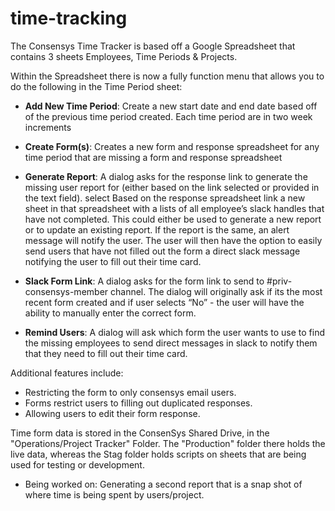 # time-tracking

The Consensys Time Tracker is based off a Google Spreadsheet that contains 3 sheets Employees, Time Periods & Projects.

Within the Spreadsheet there is now a fully function menu that allows you to do the following in the Time Period sheet:

* **Add New Time Period**: Create a new start date and end date based off of the previous time period created. Each time period are in two week increments

* **Create Form(s)**: Creates a new form and response spreadsheet for any time period that are missing a form and response spreadsheet

* **Generate Report**: A dialog asks for the response link to generate the missing user report for (either based on the link selected or provided in the text field). select Based on the response spreadsheet link a new sheet in that spreadsheet with a lists of all employee’s slack handles that have not completed. This could either be used to generate a new report or to update an existing report. If the report is the same, an alert message will notify the user. The user will then have the option to easily send users that have not filled out the form a direct slack message notifying the user to fill out their time card.
* **Slack Form Link**: A dialog asks for the form link to send to #priv-consensys-member channel. The dialog will originally ask if its the most recent form created and if user selects “No” - the user will have the ability to manually enter the correct form.
* **Remind Users**: A dialog will ask which form the user wants to use to find the missing employees to send direct messages in slack to notify them that they need to fill out their time card.

Additional features include:
* Restricting the form to only consensys email users.
* Forms restrict users to filling out duplicated responses.
* Allowing users to edit their form response.

Time form data is stored in the ConsenSys Shared Drive, in the "Operations/Project Tracker" Folder. The "Production" folder there holds the live data, whereas the Stag folder holds scripts on sheets that are being used for testing or development.

* Being worked on:
Generating a second report that is a snap shot of where time is being spent by users/project.

